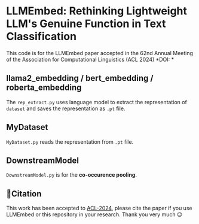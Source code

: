 # LLMEmbed: Rethinking Lightweight LLM's Genuine Function in Text Classification
This code is for the LLMEmbed paper accepted in the 62nd Annual Meeting of the Association for Computational Linguistics (ACL 2024)
*DOI: *

## llama2_embedding / bert_embedding / roberta_embedding
The `rep_extract.py` uses language model to extract the representation of `dataset` and saves the representation as `.pt` file.

## MyDataset
`MyDataset.py` reads the representation from `.pt` file.

## DownstreamModel
`DownstreamModel.py` is for the **co-occurence pooling**.

## 📜Citation

This work has been accepted to [ACL-2024](DOI: ), please cite the paper if you use LLMEmbed or this repository in your research.
Thank you very much 😉


